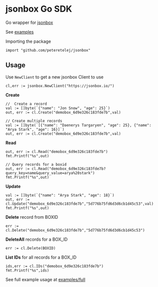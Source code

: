 # jsonbox Go SDK
Go wrapper for [jsonbox](https://github.com/vasanthv/jsonbox)

See [examples](./examples)


Importing the package
```
import "github.com/peteretelej/jsonbox"
```

## Usage

Use `NewClient` to get a new jsonbox Client to use
```
cl,err := jsonbox.NewClient("https://jsonbox.io/")
```

**Create**
```
//  Create a record
val := []byte(`{"name": "Jon Snow", "age": 25}`)
out, err := cl.Create("demobox_6d9e326c183fde7b",val)

// Create multiple records
val := []byte(`[{"name": "Daenerys Targaryen", "age": 25}, {"name": "Arya Stark", "age": 16}]`)
out, err := cl.Create("demobox_6d9e326c183fde7b",val)
```

**Read**
```
out, err := cl.Read("demobox_6d9e326c183fde7b")
fmt.Printf("%s",out)

// Query records for a boxid
out, err := cl.Read("demobox_6d9e326c183fde7b?query_key=name&query_value=arya%20stark")
fmt.Printf("%s",out)

```

**Update**
```
val := []byte(`{"name": "Arya Stark", "age": 18}`)
out, err := cl.Update("demobox_6d9e326c183fde7b","5d776b75fd6d3d6cb1d45c53",val)
fmt.Printf("%s",out)
```

**Delete** record from BOXID
```
err := cl.Delete("demobox_6d9e326c183fde7b","5d776b75fd6d3d6cb1d45c53")
```

**DeleteAll** records for a BOX_ID
```
err := cl.Delete(BOXID)
```

**List IDs** for all records for a BOX_ID
```
ids,err := cl.IDs("demobox_6d9e326c183fde7b")
fmt.Printf("%s",ids)
```

See full example usage at [examples/full](./examples/full/main.go)